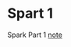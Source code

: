 # Spart 1

Spark Part 1 [note](https://drive.google.com/drive/folders/1xfyWWAqFCHdkI0bWuOwquWWGSqHkz1_x?usp=share_link) 